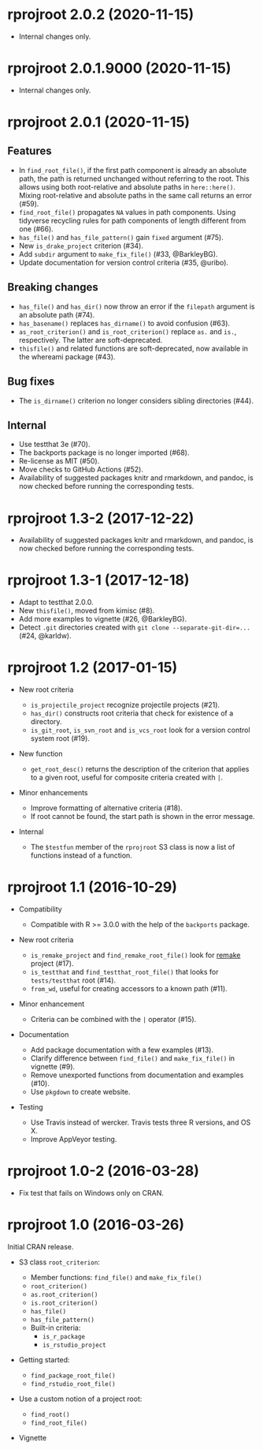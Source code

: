 # rprojroot 2.0.2 (2020-11-15)

- Internal changes only.


# rprojroot 2.0.1.9000 (2020-11-15)

- Internal changes only.


# rprojroot 2.0.1 (2020-11-15)

## Features

- In `find_root_file()`, if the first path component is already an absolute path, the path is returned unchanged without referring to the root. This allows using both root-relative and absolute paths in `here::here()`. Mixing root-relative and absolute paths in the same call returns an error (#59).
- `find_root_file()` propagates `NA` values in path components. Using tidyverse recycling rules for path components of length different from one (#66).
- `has_file()` and `has_file_pattern()` gain `fixed` argument (#75).
- New `is_drake_project` criterion (#34).
- Add `subdir` argument to `make_fix_file()` (#33, @BarkleyBG).
- Update documentation for version control criteria (#35, @uribo).

## Breaking changes

- `has_file()` and `has_dir()` now throw an error if the `filepath` argument is an absolute path (#74).
- `has_basename()` replaces `has_dirname()` to avoid confusion (#63).
- `as_root_criterion()` and `is_root_criterion()` replace `as.` and `is.`, respectively. The latter are soft-deprecated.
- `thisfile()` and related functions are soft-deprecated, now available in the whereami package (#43).

## Bug fixes

- The `is_dirname()` criterion no longer considers sibling directories (#44).

## Internal

- Use testthat 3e (#70).
- The backports package is no longer imported (#68).
- Re-license as MIT (#50).
- Move checks to GitHub Actions (#52).
- Availability of suggested packages knitr and rmarkdown, and pandoc, is now checked before running the corresponding tests.


# rprojroot 1.3-2 (2017-12-22)

- Availability of suggested packages knitr and rmarkdown, and pandoc, is now checked before running the corresponding tests.


# rprojroot 1.3-1 (2017-12-18)

- Adapt to testthat 2.0.0.
- New `thisfile()`, moved from kimisc (#8).
- Add more examples to vignette (#26, @BarkleyBG).
- Detect `.git` directories created with `git clone --separate-git-dir=...` (#24, @karldw).


# rprojroot 1.2 (2017-01-15)

- New root criteria
    - `is_projectile_project` recognize projectile projects (#21).
    - `has_dir()` constructs root criteria that check for existence of a directory.
    - `is_git_root`, `is_svn_root` and `is_vcs_root` look for a version control system root (#19).

- New function
    - `get_root_desc()` returns the description of the criterion that applies to a given root, useful for composite criteria created with `|`.

- Minor enhancements
    - Improve formatting of alternative criteria (#18).
    - If root cannot be found, the start path is shown in the error message.

- Internal
    - The `$testfun` member of the `rprojroot` S3 class is now a list of functions instead of a function.


# rprojroot 1.1 (2016-10-29)

- Compatibility
    - Compatible with R >= 3.0.0 with the help of the `backports` package.

- New root criteria
    - `is_remake_project` and `find_remake_root_file()` look for [remake](https://github.com/richfitz/remake) project (#17).
    - `is_testthat` and `find_testthat_root_file()` that looks for `tests/testthat` root (#14).
    - `from_wd`, useful for creating accessors to a known path (#11).

- Minor enhancement
    - Criteria can be combined with the `|` operator (#15).

- Documentation
    - Add package documentation with a few examples (#13).
    - Clarify difference between `find_file()` and `make_fix_file()` in vignette (#9).
    - Remove unexported functions from documentation and examples (#10).
    - Use `pkgdown` to create website.

- Testing
    - Use Travis instead of wercker. Travis tests three R versions, and OS X.
    - Improve AppVeyor testing.


# rprojroot 1.0-2 (2016-03-28)

- Fix test that fails on Windows only on CRAN.


# rprojroot 1.0 (2016-03-26)

Initial CRAN release.

- S3 class `root_criterion`:
    - Member functions: `find_file()` and `make_fix_file()`
    - `root_criterion()`
    - `as.root_criterion()`
    - `is.root_criterion()`
    - `has_file()`
    - `has_file_pattern()`
    - Built-in criteria:
        - `is_r_package`
        - `is_rstudio_project`

- Getting started:
    - `find_package_root_file()`
    - `find_rstudio_root_file()`

- Use a custom notion of a project root:
    - `find_root()`
    - `find_root_file()`

- Vignette
